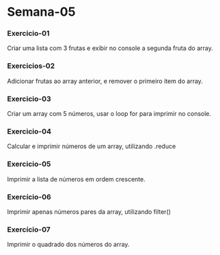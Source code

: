 # Semana-05
### Exercicio-01
<p>Criar uma lista com 3 frutas e exibir no console a segunda fruta do array.</p>

### Exercicios-02
<p>Adicionar frutas ao array anterior, e remover o primeiro item do array.</p>

### Exercicio-03
<p>Criar um array com 5 números, usar o loop for para imprimir no console.</p>

### Exercicio-04
<p>Calcular e imprimir números de um array, utilizando .reduce</p>

### Exercicio-05
<p>Imprimir a lista de números em ordem crescente.</p>

### Exercício-06
<p>Imprimir apenas números pares da array, utilizando filter()</p>

### Exercício-07
<p>Imprimir o quadrado dos números do array. </p>
